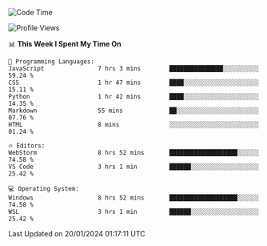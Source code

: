 <!--START_SECTION:waka-->
![Code Time](http://img.shields.io/badge/Code%20Time-510%20hrs%2025%20mins-blue)

![Profile Views](http://img.shields.io/badge/Profile%20Views-12-blue)

📊 **This Week I Spent My Time On** 

```text
💬 Programming Languages: 
JavaScript               7 hrs 3 mins        ███████████████░░░░░░░░░░   59.24 % 
CSS                      1 hr 47 mins        ████░░░░░░░░░░░░░░░░░░░░░   15.11 % 
Python                   1 hr 42 mins        ████░░░░░░░░░░░░░░░░░░░░░   14.35 % 
Markdown                 55 mins             ██░░░░░░░░░░░░░░░░░░░░░░░   07.76 % 
HTML                     8 mins              ░░░░░░░░░░░░░░░░░░░░░░░░░   01.24 % 

🔥 Editors: 
WebStorm                 8 hrs 52 mins       ███████████████████░░░░░░   74.58 % 
VS Code                  3 hrs 1 min         ██████░░░░░░░░░░░░░░░░░░░   25.42 % 

💻 Operating System: 
Windows                  8 hrs 52 mins       ███████████████████░░░░░░   74.58 % 
WSL                      3 hrs 1 min         ██████░░░░░░░░░░░░░░░░░░░   25.42 % 
```


 Last Updated on 20/01/2024 01:17:11 UTC
<!--END_SECTION:waka-->
